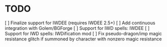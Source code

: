 TODO
====
[ ] Finalize support for IWDEE (requires IWDEE 2.5+)
[ ] Add continuous integration with Golem/BGForge
[ ] Support for IWD spells: IWDEE
[ ] Support for IWD spells: IWDification mod
[ ] Fix pseudo-dragon/imp magic resistance glitch if summoned by character with nonzero magic resistance
